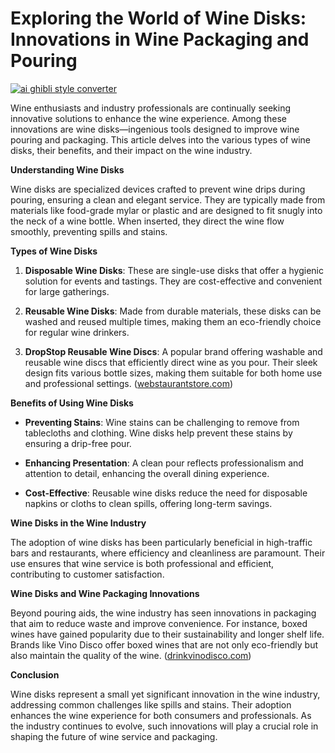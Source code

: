 # Exploring the World of Wine Disks: Innovations in Wine Packaging and Pouring

[![ai ghibli style converter](https://i.imgur.com/dwt8Y5G.gif)](https://witbeam.net/slzx)

Wine enthusiasts and industry professionals are continually seeking innovative solutions to enhance the wine experience. Among these innovations are wine disks—ingenious tools designed to improve wine pouring and packaging. This article delves into the various types of wine disks, their benefits, and their impact on the wine industry.

**Understanding Wine Disks**

Wine disks are specialized devices crafted to prevent wine drips during pouring, ensuring a clean and elegant service. They are typically made from materials like food-grade mylar or plastic and are designed to fit snugly into the neck of a wine bottle. When inserted, they direct the wine flow smoothly, preventing spills and stains.

**Types of Wine Disks**

1. **Disposable Wine Disks**: These are single-use disks that offer a hygienic solution for events and tastings. They are cost-effective and convenient for large gatherings.

2. **Reusable Wine Disks**: Made from durable materials, these disks can be washed and reused multiple times, making them an eco-friendly choice for regular wine drinkers.

3. **DropStop Reusable Wine Discs**: A popular brand offering washable and reusable wine discs that efficiently direct wine as you pour. Their sleek design fits various bottle sizes, making them suitable for both home use and professional settings. ([webstaurantstore.com](https://www.webstaurantstore.com/drop-stop-reusable-wine-disc-pack/2088064.html?utm_source=openai))

**Benefits of Using Wine Disks**

- **Preventing Stains**: Wine stains can be challenging to remove from tablecloths and clothing. Wine disks help prevent these stains by ensuring a drip-free pour.

- **Enhancing Presentation**: A clean pour reflects professionalism and attention to detail, enhancing the overall dining experience.

- **Cost-Effective**: Reusable wine disks reduce the need for disposable napkins or cloths to clean spills, offering long-term savings.

**Wine Disks in the Wine Industry**

The adoption of wine disks has been particularly beneficial in high-traffic bars and restaurants, where efficiency and cleanliness are paramount. Their use ensures that wine service is both professional and efficient, contributing to customer satisfaction.

**Wine Disks and Wine Packaging Innovations**

Beyond pouring aids, the wine industry has seen innovations in packaging that aim to reduce waste and improve convenience. For instance, boxed wines have gained popularity due to their sustainability and longer shelf life. Brands like Vino Disco offer boxed wines that are not only eco-friendly but also maintain the quality of the wine. ([drinkvinodisco.com](https://drinkvinodisco.com/pages/wines?utm_source=openai))

**Conclusion**

Wine disks represent a small yet significant innovation in the wine industry, addressing common challenges like spills and stains. Their adoption enhances the wine experience for both consumers and professionals. As the industry continues to evolve, such innovations will play a crucial role in shaping the future of wine service and packaging.
